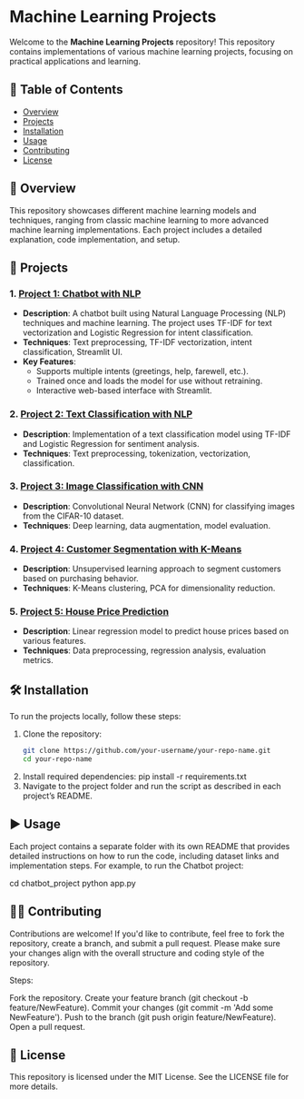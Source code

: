 # Machine Learning Projects

Welcome to the **Machine Learning Projects** repository! This repository contains implementations of various machine learning projects, focusing on practical applications and learning.

## 📑 Table of Contents
- [Overview](#-overview)
- [Projects](#-projects)
- [Installation](#-installation)
- [Usage](#-usage)
- [Contributing](#-contributing)
- [License](#-license)

## 📝 Overview

This repository showcases different machine learning models and techniques, ranging from classic machine learning to more advanced machine learning implementations. Each project includes a detailed explanation, code implementation, and setup.

## 📂 Projects

### 1. **[Project 1: Chatbot with NLP](link-to-chatbot-folder)**
   - **Description**: A chatbot built using Natural Language Processing (NLP) techniques and machine learning. The project uses TF-IDF for text vectorization and Logistic Regression for intent classification.
   - **Techniques**: Text preprocessing, TF-IDF vectorization, intent classification, Streamlit UI.
   - **Key Features**:
     - Supports multiple intents (greetings, help, farewell, etc.).
     - Trained once and loads the model for use without retraining.
     - Interactive web-based interface with Streamlit.
   
### 2. **[Project 2: Text Classification with NLP](link-to-project-folder)**
   - **Description**: Implementation of a text classification model using TF-IDF and Logistic Regression for sentiment analysis.
   - **Techniques**: Text preprocessing, tokenization, vectorization, classification.
   
### 3. **[Project 3: Image Classification with CNN](link-to-project-folder)**
   - **Description**: Convolutional Neural Network (CNN) for classifying images from the CIFAR-10 dataset.
   - **Techniques**: Deep learning, data augmentation, model evaluation.
   
### 4. **[Project 4: Customer Segmentation with K-Means](link-to-project-folder)**
   - **Description**: Unsupervised learning approach to segment customers based on purchasing behavior.
   - **Techniques**: K-Means clustering, PCA for dimensionality reduction.

### 5. **[Project 5: House Price Prediction](link-to-project-folder)**
   - **Description**: Linear regression model to predict house prices based on various features.
   - **Techniques**: Data preprocessing, regression analysis, evaluation metrics.

## 🛠 Installation

To run the projects locally, follow these steps:

1. Clone the repository:
   ```bash
   git clone https://github.com/your-username/your-repo-name.git
   cd your-repo-name
2. Install required dependencies:
   pip install -r requirements.txt
3. Navigate to the project folder and run the script as described in each project’s README.

## ▶️ Usage

Each project contains a separate folder with its own README that provides detailed instructions on how to run the code, including dataset links and implementation steps. For example, to run the Chatbot project:

cd chatbot_project
python app.py

## 🧑‍💻 Contributing
Contributions are welcome! If you'd like to contribute, feel free to fork the repository, create a branch, and submit a pull request. Please make sure your changes align with the overall structure and coding style of the repository.

Steps:

Fork the repository.
Create your feature branch (git checkout -b feature/NewFeature).
Commit your changes (git commit -m 'Add some NewFeature').
Push to the branch (git push origin feature/NewFeature).
Open a pull request.

## 📜 License
This repository is licensed under the MIT License. See the LICENSE file for more details.


